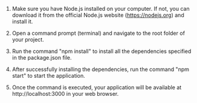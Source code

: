 1. Make sure you have Node.js installed on your computer. If not, you can download it from the official Node.js website (https://nodejs.org) and install it.

2. Open a command prompt (terminal) and navigate to the root folder of your project.

3. Run the command "npm install" to install all the dependencies specified in the package.json file.

4. After successfully installing the dependencies, run the command "npm start" to start the application.

5. Once the command is executed, your application will be available at http://localhost:3000 in your web browser.
